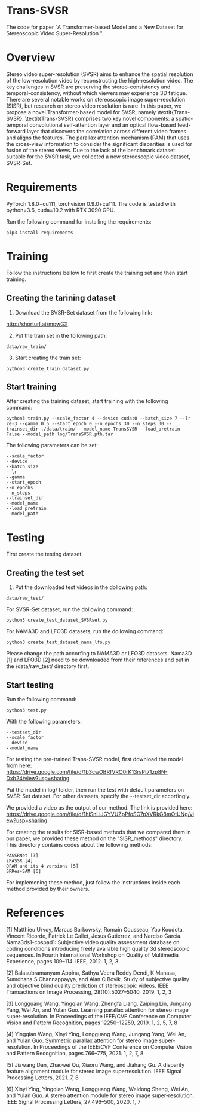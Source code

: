 # Trans-SVSR



The code for paper "A Transformer-based Model and a New Dataset for Stereoscopic Video Super-Resolution ".


# Overview #
Stereo video super-resolution (SVSR) aims to enhance the spatial resolution of the low-resolution video by reconstructing the high-resolution video. The key challenges in SVSR are preserving the stereo-consistency and temporal-consistency, without which viewers may experience 3D fatigue. There are several notable works on stereoscopic image super-resolution (SISR), but research on stereo video resolution is rare. In this paper, we propose a novel Transformer-based model for SVSR, namely \textit{Trans-SVSR}. \textit{Trans-SVSR} comprises two key novel components: a spatio-temporal convolutional self-attention layer and an optical flow-based feed-forward layer that discovers the correlation across different video frames and aligns the features. The parallax attention mechanism (PAM) that uses the cross-view information to consider the significant disparities is used for fusion of the stereo views. Due to the lack of the benchmark dataset suitable for the SVSR task, we collected a new stereoscopic video dataset, SVSR-Set.

# Requirements #

PyTorch 1.8.0+cu111, torchvision 0.9.0+cu111. The code is tested with python=3.6, cuda=10.2 with RTX 3090 GPU.


Run the following command for installing the requirements:

`pip3 install requirements`

# Training #

Follow the instructions bellow to first create the training set and then start training.

## Creating the tarining dataset ## 

1. Download the SVSR-Set dataset from the following link:

http://shorturl.at/mpwGX

2. Put the train set in the following path:

`data/raw_train/`

3. Start creating the train set:

`python3 create_train_dataset.py`


## Start training ## 

After creating the training dataset, start training with the following command:

`python3 train.py --scale_factor 4 --device cuda:0 --batch_size 7 --lr 2e-3 --gamma 0.5 --start_epoch 0 --n_epochs 30 --n_steps 30 --trainset_dir ./data/train/ --model_name TransSVSR --load_pretrain False --model_path log/TransSVSR.pth.tar`

The following parameters can be set:

```
--scale_factor
--device
--batch_size
--lr
--gamma
--start_epoch
--n_epochs
--n_steps
--trainset_dir
--model_name
--load_pretrain
--model_path
```

# Testing #
First create the testing dataset.

## Creating the test set ## 

1. Put the downloaded test videos in the dollowing path:

`data/raw_test/`

For SVSR-Set dataset, run the dollowing command:

`python3 create_test_dataset_SVSRset.py`


For NAMA3D and LFO3D datasets, run the dollowing command:

`python3 create_test_dataset_nama_lfo.py`

Please change the path accorfing to NAMA3D or LFO3D datasets. Nama3D [1] and LFO3D [2] need to be downloaded from their references and put in the /data/raw_test/ directory first.


## Start testing ## 

Run the following command:

`python3 test.py`

With the following parameters:

```
--testset_dir
--scale_factor
--device
--model_name
```

For testing the pre-trained Trans-SVSR model, first download the model from here: 
https://drive.google.com/file/d/1b3cwOBRfVRO0rK13rsPt71zp8N-Dxb24/view?usp=sharing

Put the model in log/ folder, then run the test with default parameters on SVSR-Set dataset. For other datasets, specify the --testset_dir accorfingly.

We provided a video as the output of our method. The link is provided here: https://drive.google.com/file/d/1hiSnLiJGYVUZpPfoSC7pXVRkG8mOtUNg/view?usp=sharing

For creating the results for SISR-based methods that we compared them in our paper, we provided these method on the "SISR_methods" directory. This directory contains codes about the following methods:

```
PASSRNet [3]
iPASSR [4]
DFAM and its 4 versions [5]
SRRes+SAM [6]
```

For implemening these method, just follow the instructions inside each method provided by their owners.



# References #

[1] Matthieu Urvoy, Marcus Barkowsky, Romain Cousseau, Yao
Koudota, Vincent Ricorde, Patrick Le Callet, Jesus Gutierrez,
and Narciso Garcia. Nama3ds1-cospad1: Subjective video
quality assessment database on coding conditions introducing
freely available high quality 3d stereoscopic sequences. In
Fourth International Workshop on Quality of Multimedia Experience, pages 109–114. IEEE, 2012. 1, 2, 3

[2] Balasubramanyam Appina, Sathya Veera Reddy Dendi, K
Manasa, Sumohana S Channappayya, and Alan C Bovik.
Study of subjective quality and objective blind quality prediction of stereoscopic videos. IEEE Transactions on Image
Processing, 28(10):5027–5040, 2019. 1, 2, 3

[3] Longguang Wang, Yingqian Wang, Zhengfa Liang, Zaiping
Lin, Jungang Yang, Wei An, and Yulan Guo. Learning parallax attention for stereo image super-resolution. In Proceedings of the IEEE/CVF Conference on Computer Vision and
Pattern Recognition, pages 12250–12259, 2019. 1, 2, 5, 7, 8

[4] Yingqian Wang, Xinyi Ying, Longguang Wang, Jungang
Yang, Wei An, and Yulan Guo. Symmetric parallax attention for stereo image super-resolution. In Proceedings of
the IEEE/CVF Conference on Computer Vision and Pattern
Recognition, pages 766–775, 2021. 1, 2, 7, 8

[5] Jiawang Dan, Zhaowei Qu, Xiaoru Wang, and Jiahang Gu. A
disparity feature alignment module for stereo image superresolution. IEEE Signal Processing Letters, 2021. 7, 8

[6] Xinyi Ying, Yingqian Wang, Longguang Wang, Weidong
Sheng, Wei An, and Yulan Guo. A stereo attention module
for stereo image super-resolution. IEEE Signal Processing
Letters, 27:496–500, 2020. 1, 7
